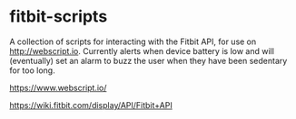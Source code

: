 fitbit-scripts
==============

A collection of scripts for interacting with the Fitbit API, for use on http://webscript.io. Currently alerts when device battery is low and will (eventually) set an alarm to buzz the user when they have been sedentary for too long.

https://www.webscript.io/

https://wiki.fitbit.com/display/API/Fitbit+API
